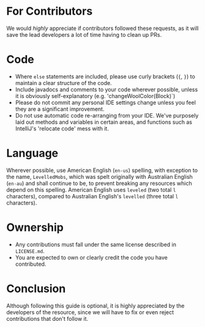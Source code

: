 # For Contributors
We would *highly* appreciate if contributors followed these requests, as it will save the lead developers a lot of time having to clean up PRs.

# Code
* Where `else` statements are included, please use curly brackets (`{`, `}`) to maintain a clear structure of the code.
* Include javadocs and comments to your code wherever possible, unless it is obviously self-explanatory (e.g. 'changeWoolColor(Block)`)
* Please do not commit any personal IDE settings change unless you feel they are a significant improvement.
* Do not use automatic code re-arranging from your IDE. We've purposely laid out methods and variables in certain areas, and functions such as IntelliJ's 'relocate code' mess with it.

# Language
Wherever possible, use American English (`en-us`) spelling, with exception to the name, `LevelledMobs`, which was spelt originally with Australian English (`en-au`) and shall continue to be, to prevent breaking any resources which depend on this spelling. American English uses `leveled` (two total `l` characters), compared to Australian English's `levelled` (three total `l` characters).

# Ownership
* Any contributions must fall under the same license described in `LICENSE.md`.
* You are expected to own or clearly credit the code you have contributed.

# Conclusion
Although following this guide is optional, it is highly appreciated by the developers of the resource, since we will have to fix or even reject contributions that don't follow it.
